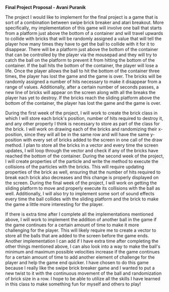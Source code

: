 **Final Project Proposal - Avani Puranik**

The project I would like to implement for the final project is a game that is sort of a combination between swipe
brick breaker and atari breakout. More specifically, my implementation of this game will involve one ball that
starts from a platform just above the bottom of a container and will travel upwards to collide with bricks that will
be randomly assigned a value that will tell the player how many times they have to get the ball to collide with
it for it to disappear. There will be a platform just above the bottom of the container that can be controlled by
the player via the mousepad and they will try to catch the ball on the platform to prevent it from hitting the 
bottom of the container. If the ball hits the bottom of the container, the player will lose a life. Once the player
allows the ball to hit the bottom of the container three times, the player has lost the game and the game is over.
The bricks will be randomly assigned a number of hits necessary to make it disappear from a range of values.
Additionally, after a certain number of seconds passes, a new line of bricks will appear on the screen along with
all the breaks the player has yet to destroy. If the bricks reach the sliding platform above the bottom of the
container, the player has lost the game and the game is over. 

During the first week of the project, I will work to create the brick class in which I will store each brick's
position, number of hits required to destroy it, and any other property I think is necessary to store as part of
the class for the brick. I will work on drawing each of the bricks and randomizing their x-position, since they
will all be in the same row and will have the same y-position with every set of bricks added to the screen in one
call of the draw method. I plan to store all the bricks in a vector and every time the screen updates, I will loop 
through the vector and check if any of the bricks have reached the bottom of the container. During the second week 
of the project, I will create properties of the particle and write the method to execute the collisions of the 
particles with the bricks. This will require updating properties of the brick as well, ensuring that the number 
of hits required to break each brick also decreases and this change is properly displayed on the screen. During 
the final week of the project, I will work on getting the sliding platform to move and properly execute its collisions 
with the ball as well. Additionally, I will also try to implement some sort of sound effects every time the ball collides 
with the sliding platform and the brick to make the game a little more interesting for the player.

If there is extra time after I complete all the implementations mentioned above, I will work to implement
the addition of another ball in the game if the game continues for a certain amount of time to make it more
challenging for the player. This will likely require me to create a vector to store all the balls that are
added to the screen before the game ends. Another implementation I can add if I have extra time after completing
the other things mentioned above, I can also look into a way to make the ball's minimum and maximum possible
velocities increase if the game continues for a certain amount of time to add another element of challenge for
the player and help the game end quicker. I have chosen to do this game because I really like
the swipe brick breaker game and I wanted to put a new twist to it with the continuous movement of the ball and
randomization of brick size in a row. I hope to be able to utilize all the skills I have learned in this class
to make something fun for myself and others to play!